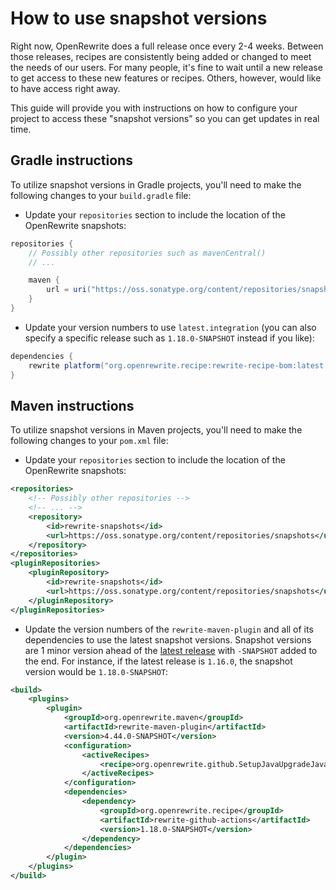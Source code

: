 # How to use snapshot versions

Right now, OpenRewrite does a full release once every 2-4 weeks. Between those releases, recipes are consistently being added or changed to meet the needs of our users. For many people, it's fine to wait until a new release to get access to these new features or recipes. Others, however, would like to have access right away.

This guide will provide you with instructions on how to configure your project to access these "snapshot versions" so you can get updates in real time.

## Gradle instructions

To utilize snapshot versions in Gradle projects, you'll need to make the following changes to your `build.gradle` file:

* Update your `repositories` section to include the location of the OpenRewrite snapshots:

```groovy
repositories {
    // Possibly other repositories such as mavenCentral()
    // ...

    maven {
        url = uri("https://oss.sonatype.org/content/repositories/snapshots/")
    }
}
```

* Update your version numbers to use `latest.integration` (you can also specify a specific release such as `1.18.0-SNAPSHOT` instead if you like):

```groovy
dependencies {
    rewrite platform("org.openrewrite.recipe:rewrite-recipe-bom:latest.integration")
}
```

## Maven instructions

To utilize snapshot versions in Maven projects, you'll need to make the following changes to your `pom.xml` file:

* Update your `repositories` section to include the location of the OpenRewrite snapshots:

```xml
<repositories>
    <!-- Possibly other repositories -->
    <!-- ... -->
    <repository>
        <id>rewrite-snapshots</id>
        <url>https://oss.sonatype.org/content/repositories/snapshots</url>
    </repository>
</repositories>
<pluginRepositories>
    <pluginRepository>
        <id>rewrite-snapshots</id>
        <url>https://oss.sonatype.org/content/repositories/snapshots</url>
    </pluginRepository>
</pluginRepositories>
```

* Update the version numbers of the `rewrite-maven-plugin` and all of its dependencies to use the latest snapshot versions.
  Snapshot versions are 1 minor version ahead of the [latest release](/reference/latest-versions-of-every-openrewrite-module.md) with `-SNAPSHOT` added to the end.
  For instance, if the latest release is `1.16.0`, the snapshot version would be `1.18.0-SNAPSHOT`:

```xml
<build>
    <plugins>
        <plugin>
            <groupId>org.openrewrite.maven</groupId>
            <artifactId>rewrite-maven-plugin</artifactId>
            <version>4.44.0-SNAPSHOT</version>
            <configuration>
                <activeRecipes>
                    <recipe>org.openrewrite.github.SetupJavaUpgradeJavaVersion</recipe>
                </activeRecipes>
            </configuration>
            <dependencies>
                <dependency>
                    <groupId>org.openrewrite.recipe</groupId>
                    <artifactId>rewrite-github-actions</artifactId>
                    <version>1.18.0-SNAPSHOT</version>
                </dependency>
            </dependencies>
        </plugin>
    </plugins>
</build>
```
